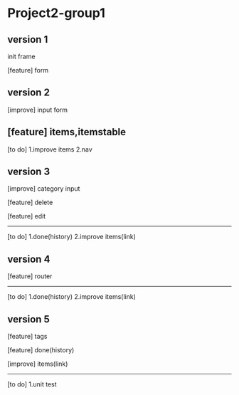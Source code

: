 

# Project2-group1 #

##  version 1 ##

  init frame

  [feature] form

##  version 2 ##

[improve] input form

[feature] items,itemstable
  -------------
  [to do]
  1.improve items
  2.nav

## version 3 ##


[improve] category input

  [feature] delete

  [feature] edit

  --------------
  [to do]
  1.done(history)
  2.improve items(link)


## version 4 ##

[feature] router

------------------
[to do]
  1.done(history)
  2.improve items(link)


 ## version 5 ##
 
  [feature] tags

  [feature] done(history)

  [improve] items(link)

  ------------------
  [to do]
    1.unit test